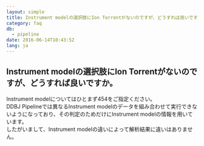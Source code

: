 ```yaml
---
layout: simple
title: Instrument modelの選択肢にIon Torrentがないのですが、どうすれば良いですか。
category: faq
db:
  - pipeline
date: 2016-06-14T10:43:52
lang: ja
---
```


## Instrument modelの選択肢にIon Torrentがないのですが、どうすれば良いですか。

Instrument modelについてはひとまず454をご指定ください。<br>DDBJ Pipelineでは異なるInstrument modelのデータを組み合わせて実行できないようになっており、その判定のためだけにInstrument modelの情報を用いています。<br>したがいまして、Instrument modelの違いによって解析結果に違いはありません。